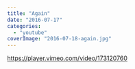 ```yaml
---
title: "Again"
date: "2016-07-17"
categories: 
  - "youtube"
coverImage: "2016-07-18-again.jpg"
---
```


https://player.vimeo.com/video/173120760
